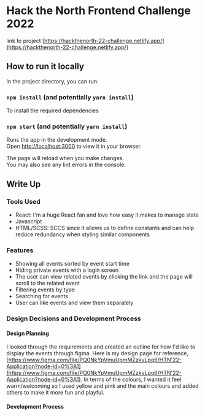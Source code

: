 # Hack the North Frontend Challenge 2022

link to project [https://hackthenorth-22-challenge.netlify.app/](https://hackthenorth-22-challenge.netlify.app/)

## How to run it locally

In the project directory, you can run:

### `npm install` (and potentially `yarn install`)
To install the required dependencies

### `npm start` (and potentially `yarn install`)

Runs the app in the development mode.\
Open [http://localhost:3000](http://localhost:3000) to view it in your browser.

The page will reload when you make changes.\
You may also see any lint errors in the console.

## Write Up

### Tools Used
* React: I'm a huge React fan and love how easy it makes to manage state
* Javascript
* HTML/SCSS: SCCS since it allows us to define constants and can help reduce redundancy when styling similar components

### Features
* Showing all events sorted by event start time
* Hiding private events with a login screen
* The user can view related events by clicking the link and the page will scroll to the related event
* Filtering events by type
* Searching for events
* User can like events and view them separately

### Design Decisions and Development Process

#### Design Planning
I looked through the requirements and created an outline for how I'd like to display the events through figma. Here is my design page for reference, [https://www.figma.com/file/PQ0NkYpVmuUpmMZzkvLpq6/HTN'22-Application?node-id=0%3A1](https://www.figma.com/file/PQ0NkYpVmuUpmMZzkvLpq6/HTN'22-Application?node-id=0%3A1). In terms of the colours, I wanted it feel warm/welcoming so I used yellow and pink and the main colours and added others to make it more fun and playful. 

#### Development Process


